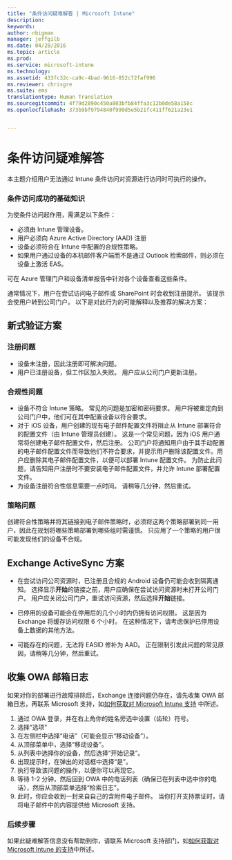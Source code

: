 ```yaml
---
title: "条件访问疑难解答 | Microsoft Intune"
description: 
keywords: 
author: nbigman
manager: jeffgilb
ms.date: 04/28/2016
ms.topic: article
ms.prod: 
ms.service: microsoft-intune
ms.technology: 
ms.assetid: 433fc32c-ca9c-4bad-9616-852c72faf996
ms.reviewer: chrisgre
ms.suite: ems
translationtype: Human Translation
ms.sourcegitcommit: 4f79d2890c450a803bfb84ffa3c12b0de58a158c
ms.openlocfilehash: 373b9bf9794840f999d5e5b21fc411ff621a23e1


---
```


# 条件访问疑难解答

本主题介绍用户无法通过 Intune 条件访问对资源进行访问时可执行的操作。 

### 条件访问成功的基础知识

为使条件访问起作用，需满足以下条件：

-   必须由 Intune 管理设备。
-   用户必须向 Azure Active Directory (AAD) 注册
-   设备必须符合在 Intune 中配置的合规性策略。 
-   如果用户通过设备的本机邮件客户端而不是通过 Outlook 检索邮件，则必须在设备上激活 EAS。

可在 Azure 管理门户和设备清单报告中针对各个设备查看这些条件。





通常情况下，用户在尝试访问电子邮件或 SharePoint 时会收到注册提示。 该提示会使用户转到公司门户。 以下是对此行为的可能解释以及推荐的解决方案：

## 新式验证方案

### 注册问题

 -  设备未注册，因此注册即可解决问题。
 -  用户已注册设备，但工作区加入失败。 用户应从公司门户更新注册。 
 
### 合规性问题

 -  设备不符合 Intune 策略。 常见的问题是加密和密码要求。 用户将被重定向到公司门户中，他们可在其中配置设备以符合要求。
 -  对于 iOS 设备，用户创建的现有电子邮件配置文件将阻止从 Intune 部署符合的配置文件（由 Intune 管理员创建）。 这是一个常见问题，因为 iOS 用户通常将创建电子邮件配置文件，然后注册。 公司门户将通知用户由于其手动配置的电子邮件配置文件而导致他们不符合要求，并提示用户删除该配置文件。用户应删除其电子邮件配置文件，以便可以部署 Intune 配置文件。 为防止此问题，请告知用户注册时不要安装电子邮件配置文件，并允许 Intune 部署配置文件。  
 -  为设备注册符合性信息需要一点时间。 请稍等几分钟，然后重试。

### 策略问题

创建符合性策略并将其链接到电子邮件策略时，必须将这两个策略部署到同一用户，因此在规划将哪些策略部署到哪些组时需谨慎。 只应用了一个策略的用户很可能发现他们的设备不合规。


## Exchange ActiveSync 方案


- 在尝试访问公司资源时，已注册且合规的 Android 设备仍可能会收到隔离通知。 选择显示**开始**的链接之前，用户应确保在尝试访问资源时未打开公司门户。 用户应关闭公司门户，重试访问资源，然后选择**开始**链接。

- 已停用的设备可能会在停用后的几个小时内仍拥有访问权限。 这是因为 Exchange 将缓存访问权限 6 个小时。 在这种情况下，请考虑保护已停用设备上数据的其他方法。
- 可能存在的问题，无法将 EASID 修补为 AAD。 正在限制引发此问题的常见原因，请稍等几分钟，然后重试。 

## 收集 OWA 邮箱日志

如果对你的部署进行故障排除后，Exchange 连接问题仍存在，请先收集 OWA 邮箱日志，再联系 Microsoft 支持，如[如何获取对 Microsoft Intune 支持](how-to-get-support-for-microsoft-intune.md) 中所述。

1. 通过 OWA 登录，并在右上角你的姓名旁选中设置（齿轮）符号。 
2. 选择“选项”
3. 在左侧栏中选择“电话”（可能会显示“移动设备”）。
4. 从顶部菜单中，选择“移动设备”。 
5. 从列表中选择你的设备，然后选择“开始记录”。 
6. 出现提示时，在弹出的对话框中选择“是”。 
7. 执行导致该问题的操作，以便你可以再现它。 
8. 等待 1-2 分钟，然后回到 OWA 中的电话列表（确保已在列表中选中你的电话），然后从顶部菜单选择“检索日志”。 
9. 此时，你应会收到一封来自自己的含附件电子邮件。 当你打开支持票证时，请将电子邮件中的内容提供给 Microsoft 支持。


### 后续步骤
如果此疑难解答信息没有帮助到你，请联系 Microsoft 支持部门，如[如何获取对 Microsoft Intune 的支持](how-to-get-support-for-microsoft-intune.md)中所述。



<!--HONumber=Jun16_HO4-->


